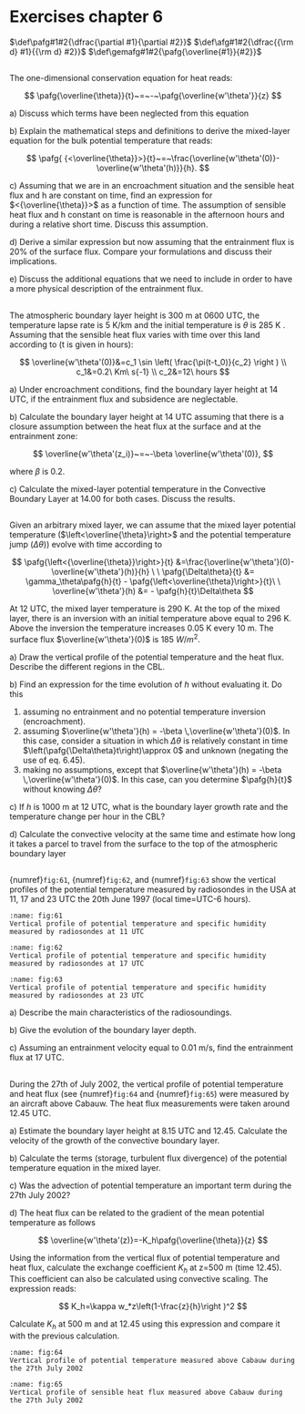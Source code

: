 # Exercises chapter 6
$\def\pafg#1#2{\dfrac{\partial #1}{\partial #2}}$
$\def\afg#1#2{\dfrac{{\rm d} #1}{{\rm d} #2}}$
$\def\gemafg#1#2{\pafg{\overline{#1}}{#2}}$

##
The one-dimensional conservation equation for heat reads:

$$
\pafg{\overline{\theta}}{t}~=~-~\pafg{\overline{w'\theta'}}{z}
$$

a) Discuss which terms have been neglected from this equation

b) Explain the mathematical steps and definitions to derive the mixed-layer equation for the bulk potential temperature that reads:

$$
\pafg{ {<\overline{\theta}}>}{t}~=~\frac{\overline{w'\theta'(0)}-\overline{w'\theta'(h)}}{h}.
$$

c) Assuming that we are in an encroachment situation and the sensible heat flux and h are constant on time, find an expression for $<{\overline{\theta}}>$
as a function of time. The assumption of sensible heat flux and h constant on time is reasonable in the afternoon hours
and during a relative short time. Discuss this assumption.

d) Derive a similar expression but now assuming that the entrainment flux is 20$\%$ of the surface flux. Compare
your formulations and discuss their implications.

e) Discuss the additional equations that we need to include in order to have a more physical description of the entrainment flux.

##
The atmospheric boundary layer height is 300 m at 0600 UTC, the temperature
lapse rate is 5 K/km and the initial temperature is $\theta$ is 285 K . Assuming that the sensible heat flux varies with time over this land
according to (t is given in hours):

$$
\overline{w'\theta'(0)}&=c_1 \sin \left( \frac{\pi(t-t_0)}{c_2} \right ) \\ 
c_1&=0.2\ Km\ s{-1} \\
c_2&=12\ hours
$$

a) Under encroachment conditions, find the boundary layer height at 14 UTC, if the entrainment flux and subsidence are neglectable.

b) Calculate the boundary layer height at 14 UTC assuming that there is a closure assumption between the
heat flux at the surface and at the entrainment zone:

$$
\overline{w'\theta'(z_i)}~=~-\beta \overline{w'\theta'(0)},
$$

where $\beta$ is 0.2.

c) Calculate the mixed-layer potential temperature in the Convective Boundary Layer
at 14.00 for both cases. Discuss the results.

##
Given an arbitrary mixed layer, we can assume that the mixed layer potential temperature
($\left<\overline{\theta}\right>$ and the potential temperature jump ($\Delta\theta$)) evolve with time according to

$$
\pafg{\left<{\overline{\theta}}\right>}{t} &=\frac{\overline{w'\theta'}(0)-\overline{w'\theta'}(h)}{h} \ \
        \pafg{\Delta\theta}{t} &= \gamma_\theta\pafg{h}{t} - \pafg{\left<\overline{\theta}\right>}{t}\ \
        \overline{w'\theta'}(h) &= - \pafg{h}{t}\Delta\theta
$$

At 12 UTC, the mixed layer temperature is 290 K. At the top of the mixed layer, there is an inversion
with an initial temperature above equal to 296 K.
Above the inversion the temperature increases 0.05 K every 10 m.
The surface flux $\overline{w'\theta'}(0)$ is 185 $W/m^2$.

a) Draw the vertical profile of the potential temperature and the heat flux.
Describe the different regions in the CBL.

b) Find an expression for the time evolution of $h$ without evaluating it. Do this

1. assuming no entrainment and no potential temperature inversion (encroachment).
2. assuming $\overline{w'\theta'}(h) = -\beta \,\overline{w'\theta'}(0)$. In this case, consider a situation in which $\Delta\theta$ is relatively constant in time $\left(\pafg{\Delta\theta}t\right)\approx 0$ and unknown (negating the use of eq. 6.45).
3. making no assumptions, except that $\overline{w'\theta'}(h) = -\beta \,\overline{w'\theta'}(0)$. 
   In this case, can you determine $\pafg{h}{t}$ without knowing $\Delta\theta$?

c) If $h$ is 1000 m at 12 UTC, what is the boundary layer growth rate and the temperature change per hour in the CBL?

d) Calculate the convective velocity at the same time and estimate how long it takes a parcel to travel from the
    surface to the top of the atmospheric boundary layer

##

{numref}`fig:61`, {numref}`fig:62`, and {numref}`fig:63` show the vertical profiles of the potential temperature measured by radiosondes in the USA at 11, 17 and 23 UTC the 20th June 1997 (local time=UTC-6 hours).

```{figure} figures/figset61.png
:name: fig:61
Vertical profile of potential temperature and specific humidity measured by radiosondes at 11 UTC
```

```{figure} figures/figset62.png
:name: fig:62
Vertical profile of potential temperature and specific humidity measured by radiosondes at 17 UTC
```

```{figure} figures/figset63.png
:name: fig:63
Vertical profile of potential temperature and specific humidity measured by radiosondes at 23 UTC
```

a) Describe the main characteristics of the radiosoundings.

b) Give the evolution of the boundary layer depth.

c) Assuming an entrainment velocity equal to 0.01 m/s, find the entrainment
flux at 17 UTC.

##
During the 27th of July 2002, the vertical profile of potential temperature
and heat flux (see {numref}`fig:64` and {numref}`fig:65`) were measured by an aircraft above Cabauw. The heat flux measurements were
taken around 12.45 UTC.

a) Estimate the boundary layer height at 8.15 UTC and 12.45.
Calculate the velocity of the growth of the convective boundary
layer.

b) Calculate the terms (storage, turbulent flux divergence) of the
potential temperature equation in the mixed layer.

c) Was the advection of potential temperature an important term
during the 27th July 2002?

d) The heat flux can be related to the gradient of the mean potential
temperature as follows

$$
\overline{w'\theta'(z)}=-K_h\pafg{\overline{\theta}}{z}
$$

Using the information from the vertical flux of potential temperature
                                                          and heat flux, calculate the exchange coefficient $K_h$ at z=500 m (time 12.45).
This coefficient can also be calculated using convective scaling. The expression reads:

$$
    K_h=\kappa w_*z\left(1-\frac{z}{h}\right )^2
$$

Calculate $K_h$ at 500 m and at 12.45 using this expression and compare it with the previous calculation.

```{figure} figures/figset64.png
:name: fig:64
Vertical profile of potential temperature measured above Cabauw during the 27th July 2002
```

```{figure} figures/figset65.png
:name: fig:65
Vertical profile of sensible heat flux measured above Cabauw during the 27th July 2002
```
